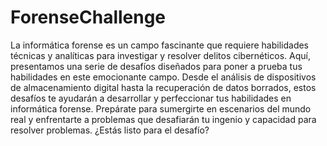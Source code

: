 # ForenseChallenge
 La informática forense es un campo fascinante que requiere habilidades técnicas y analíticas para investigar y resolver delitos cibernéticos. Aquí, presentamos una serie de desafíos diseñados para poner a prueba tus habilidades en este emocionante campo. Desde el análisis de dispositivos de almacenamiento digital hasta la recuperación de datos borrados, estos desafíos te ayudarán a desarrollar y perfeccionar tus habilidades en informática forense. Prepárate para sumergirte en escenarios del mundo real y enfrentarte a problemas que desafiarán tu ingenio y capacidad para resolver problemas. ¿Estás listo para el desafío?
